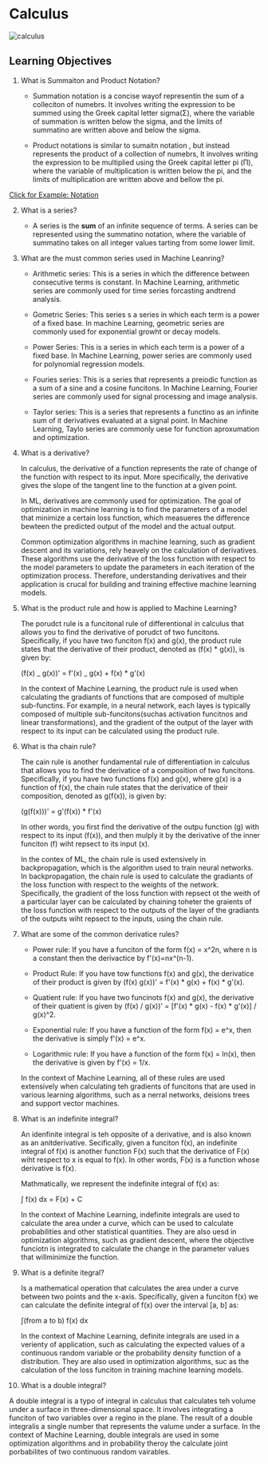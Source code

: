 # Calculus

![calculus](https://www.mlq.ai/content/images/2019/08/mathematics-of-machine-learning-multivariate-calculus.png)

## Learning Objectives

1. What is Summaiton and Product Notation?

   - Summation notation is a concise wayof representin the sum of a colleciton of numebrs. It involves writing the expression to be summed using the Greek capital letter sigma(Σ), where the variable of summation is written below the sigma, and the limits of summatino are written above and below the sigma.

   - Product notations is similar to sumaitn notation , but instead represents the product of a collection of numebrs, It involves writing the expression to be multiplied using the Greek capital letter pi (Π), where the variable of multiplication is written below the pi, and the limits of multiplication are written above and bellow the pi.

[Click for Example: Notation](https://scontent-mia3-1.xx.fbcdn.net/v/t1.6435-9/106803074_140803567650264_303350664615146918_n.jpg?_nc_cat=111&ccb=1-7&_nc_sid=8bfeb9&_nc_ohc=8D_N0y3xyucAX-Fp7Tc&_nc_ht=scontent-mia3-1.xx&oh=00_AfABa5BSMt7ktyzEyIGAC0GSj6uyOGVJU0E9IbKbtDnWBA&oe=644AB93D)

2. What is a series?

   - A series is the **sum** of an infinite sequence of terms. A series can be represented using the summatino notation, where the variable of summatino takes on all integer values tarting from some lower limit.

3. What are the must common series used in Machine Leanring?

   - Arithmetic series: This is a series in which the difference between consecutive terms is constant. In Machine Learning, arithmetic series are commonly used for time series forcasting andtrend analysis.

   - Gometric Series: This series s a series in which each term is a power of a fixed base. In machine Learning, geometric series are commonly used for exponential growht or decay models.

   - Power Series: This is a series in which each term is a power of a fixed base. In Machine Learning, power series are commonly used for polynomial regression models.

   - Fouries series: This is a series that represents a preiodic function as a sum of a sine and a cosine funcitons. In Machine Learning, Fourier series are commonly used for signal processing and image analysis.

   - Taylor series: This is a series that represents a functino as an infinite sum of it derivatives evaluated at a signal point. In Machine Learning, Taylo series are commonly uese for function aproxumation and optimization.

4. What is a derivative?

   In calculus, the derivative of a function represents the rate of change of the function with respect to its input. More specifically, the derivative gives the slope of the tangent line to the function at a given point.

   In ML, derivatives are commonly used for optimization. The goal of optimization in machine learning is to find the parameters of a model that minimize a certain loss function, which measueres the difference bewteen the predicted output of the model and the actual output.

   Common optimization algorithms in machine learning, such as gradient descent and its variations, rely heavely on the calculation of derivatives. These algorithms use the derivative of the loss function with respect to the model parameters to update the parameters in each iteration of the optimization process. Therefore, understanding derivatives and their application is crucal for building and training effective machine learning models.

5. What is the product rule and how is applied to Machine Learning?

   The porudct rule is a funcitonal rule of differentional in calculus that allows you to find the derivative of porudct of two funcitons. Specifically, if you have two funciton f(x) and g(x), the product rule states that the derivative of their product, denoted as (f(x) \* g(x)), is given by:

   (f(x) _ g(x))' = f'(x) _ g(x) + f(x) \* g'(x)

   In the context of Machine Learning, the product rule is used when calculating the gradiants of functions that are composed of multiple sub-functins. For example, in a neural network, each layes is typically composed of multiple sub-funcitons(suchas activation funcitnos and linear transformations), and the gradient of the output of the layer with respect to its input can be calculated using the product rule.

6. What is tha chain rule?

   The cain rule is another fundamental rule of differentiation in calculus that allows you to find the derivatice of a composition of two funcitons. Specifically, if you have two functions f(x) and g(x), where g(x) is a function of f(x), the chain rule states that the derivatice of their composition, denoted as g(f(x)), is given by:

   (g(f(x)))' = g'(f(x)) \* f'(x)

   In other words, you first find the derivative of the outpu function (g) with respect to its input (f(x)), and then mulply it by the derivative of the inner funciton (f) wiht repsect to its input (x).

   In the contex of ML, the chain rule is used extensively in backpropagation, which is the algorithm used to train neural networks. In backpropagation, the chain rule is used to calculate the gradiants of the loss function with respect to the weights of the network. Specifically, the gradient of the loss function with repsect ot the weith of a particular layer can be calculated by chaining toheter the graients of the loss function with respect to the outputs of the layer of the gradiants of the outputs wiht repsect to the inputs, using the chain rule.

7. What are some of the common derivatice rules?

   - Power rule: If you have a funciton of the form f(x) = x^2n, where n is a constant then the derivactice by f'(x)=nx^(n-1).

   - Product Rule: If you have tow functions f(x) and g(x), the derivatice of their product is given by (f(x) g(x))' = f'(x) \* g(x) + f(x) \* g'(x).

   - Quatient rule: If you have two funcinots f(x) and g(x), the derivative of their quatient is given by (f(x) / g(x))' = [f'(x) * g(x) - f(x) * g'(x)] / g(x)^2.

   - Exponential rule: If you have a function of the form f(x) = e^x, then the derivative is simply f'(x) = e^x.

   - Logarithmic rule: If you have a function of the form f(x) = ln(x), then the derivative is given by f'(x) = 1/x.

   In the context of Machine Learning, all of these rules are used extensively when calculating teh gradients of funcitons that are used in various learning algorithms, such as a nerral networks, deisions trees and support vector machines.

8. What is an indefinite integral?

   An idenfinite integral is teh opposite of a derivative, and is also known as an anitderivative. Secifically, given a funciton f(x), an indefinite integral of f(x) is another function F(x) such that the derivatice of F(x) wiht respect to x is equal to f(x). In other words, F(x) is a function whose derivative is f(x).

   Mathmatically, we represent the indefinite integral of f(x) as:

   ∫ f(x) dx = F(x) + C

   In the context of Machine Learning, indefinite integrals are used to calculate the area under a curve, which can be used to calculate probabilities and other statistical quantities. They are also uesd in optimization algorithms, such as gradient descent, where the objective funciotn is integrated to calculate the change in the parameter values that willminimize the function.

9. What is a definite itegral?

   Is a mathematical operation that calculates the area under a curve between two points and the x-axis. Specifically, given a funciton f(x) we can calculate the definite integral of f(x) over the interval [a, b] as:

   ∫(from a to b) f(x) dx

   In the context of Machine Learning, definite integrals are used in a verienty of application, such as calculating the expected values of a continuous random variable or the probability density function of a distribution. They are also used in optimization algorithms, suc as the calculation of the loss funciton in training machine learning models.

10. What is a double integral?

A double integral is a typo of integral in calculus that calculates teh volume under a surface in three-dimensional space. It involves integrating a funciton of two variables over a regino in the plane. The result of a double integralis a single number that represents the valume under a surface. In the context of Machine Learning, double integrals are used in some optimization algorithms and in probability theroy the calculate joint porbabilites of two continuous random vairables.
